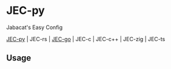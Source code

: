 # JEC-py
Jabacat's Easy Config

[JEC-py](https://github.com/JakeRoggenbuck/JEC-py) | JEC-rs | [JEC-go](https://github.com/JakeRoggenbuck/JEC-go) | JEC-c | JEC-c++ | JEC-zig | JEC-ts

## Usage
```py
```
